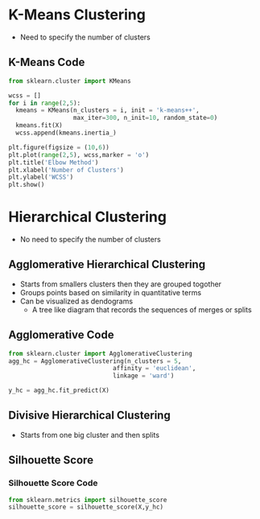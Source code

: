 # K-Means Clustering
- Need to specify the number of clusters
## K-Means Code
```python
from sklearn.cluster import KMeans

wcss = []
for i in range(2,5):
  kmeans = KMeans(n_clusters = i, init = 'k-means++',
                  max_iter=300, n_init=10, random_state=0)
  kmeans.fit(X)
  wcss.append(kmeans.inertia_)

plt.figure(figsize = (10,6))
plt.plot(range(2,5), wcss,marker = 'o')
plt.title('Elbow Method')
plt.xlabel('Number of Clusters')
plt.ylabel('WCSS')
plt.show()

```
# Hierarchical Clustering
- No need to specify the number of clusters
## Agglomerative Hierarchical Clustering
- Starts from smallers clusters then they are grouped togother
- Groups points based on similarity in quantitative terms
- Can be visualized as dendograms
    - A tree like diagram that records the sequences of merges or splits

## Agglomerative Code
```python
from sklearn.cluster import AgglomerativeClustering
agg_hc = AgglomerativeClustering(n_clusters = 5,
                             affinity = 'euclidean',
                             linkage = 'ward')

y_hc = agg_hc.fit_predict(X)
```
    
## Divisive Hierarchical Clustering
- Starts from one big cluster and then splits


## Silhouette Score
### Silhouette Score Code
```python
from sklearn.metrics import silhouette_score
silhouette_score = silhouette_score(X,y_hc)
```